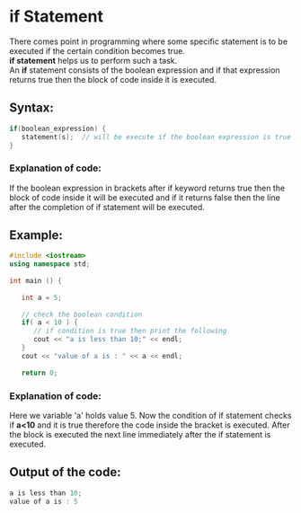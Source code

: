# if Statement  

There comes point in programming where some specific statement is to be executed if the certain condition becomes true.  
**if statement** helps us to perform such a task.  
An **if** statement consists of the boolean expression and if that expression returns true then the block of code inside it is executed.   

## Syntax:

```c++
if(boolean_expression) {
   statement(s);  // will be execute if the boolean expression is true
}
```  
### Explanation of code:  
If the boolean expression in brackets after if keyword returns true then the block of code inside it will be executed and if it returns false then the line after the completion of if statement will be executed.  

## Example:  

```c++
#include <iostream>
using namespace std;
 
int main () {
   
   int a = 5;
 
   // check the boolean condition
   if( a < 10 ) {
      // if condition is true then print the following
      cout << "a is less than 10;" << endl;
   }
   cout << "value of a is : " << a << endl;
 
   return 0;
```
### Explanation of code:  

Here we variable 'a' holds value 5. Now the condition of if statement checks if **a<10** and it is true therefore the code inside the bracket is executed. After the block is executed the next line immediately after the if statement is executed. 

## Output of the code:  
```c++
a is less than 10;
value of a is : 5
```